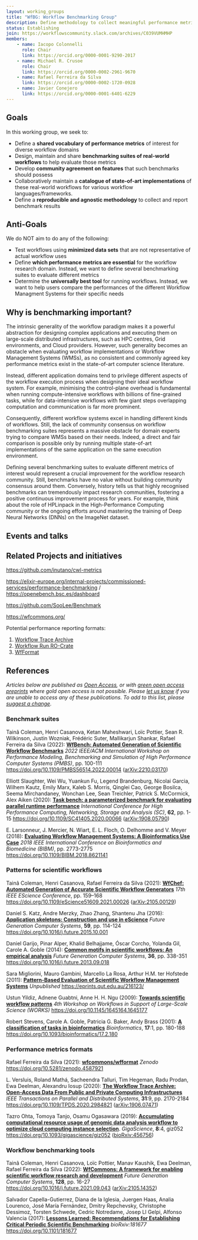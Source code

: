 ```yaml
---
layout: working_groups
title: "WfBG: Workflow Benchmarking Group"
description: Define methodology to collect meaningful performance metrics; share exemplar workflows written in multiple workflow languages
status: Establishing
join: https://workflowscommunity.slack.com/archives/C039VUMHMHP
members:
    - name: Iacopo Colonnelli
      role: Chair
      link: https://orcid.org/0000-0001-9290-2017
    - name: Michael R. Crusoe
      role: Chair
      link: https://orcid.org/0000-0002-2961-9670
    - name: Rafael Ferreira da Silva
      link: https://orcid.org/0000-0002-1720-0928
    - name: Javier Conejero
      link: https://orcid.org/0000-0001-6401-6229
---
```


## Goals

In this working group, we seek to:
- Define a **shared vocabulary of performance metrics** of interest for diverse workflow domains
- Design, maintain and share **benchmarking suites of real-world workflows** to help evaluate those metrics
- Develop **community agreement on features** that such benchmarks should possess
- Collaboratively maintain a **catalogue of state-of-art implementations** of these real-world workflows for various workflow languages/frameworks.
- Define a **reproducible and agnostic methodology** to collect and report benchmark results

## Anti-Goals

We do NOT aim to do any of the following:
- Test workflows using **minimized data sets** that are not representative of actual workflow uses
- Define **which performance metrics are essential** for the workflow research domain. Instead, we want to define several benchmarking suites to evaluate
  different metrics
- Determine the **universally best tool** for running workflows. Instead, we want to help users compare the performances of the different Workflow
  Managment Systems for their specific needs

## Why is benchmarking important?

The intrinsic generality of the workflow paradigm makes it a powerful abstraction for designing complex applications and executing them on large-scale
distributed infrastructures, such as HPC centres, Grid environments, and Cloud providers. However, such generality becomes an obstacle when evaluating
workflow implementations or Workflow Management Systems (WMSs), as no consistent and commonly agreed key performance metrics exist in the state-of-art
computer science literature.

Instead, different application domains tend to privilege different aspects of the workflow execution process when designing their ideal workflow system.
For example, minimising the control-plane overhead is fundamental when running compute-intensive workflows with billions of fine-grained tasks, while
for data-intensive workflows with few giant steps overlapping computation and communication is far more prominent.

Consequently, different workflow systems excel in handling different kinds of workflows. Still, the lack of community consensus on workflow benchmarking
suites represents a massive obstacle for domain experts trying to compare WMSs based on their needs. Indeed, a direct and fair comparison is possible only
by running multiple state-of-art implementations of the same application on the same execution environment.

Defining several benchmarking suites to evaluate different metrics of interest would represent a crucial improvement for the workflow research
community. Still, benchmarks have no value without building community consensus around them. Conversely, history tells us that highly recognised
benchmarks can tremendously impact research communities, fostering a positive continuous improvement process for years. For example, think about
the role of HPLinpack in the High-Performance Computing community or the ongoing efforts around mastering the training of Deep Neural Networks
(DNNs) on the ImageNet dataset.

## Events and talks


## Related Projects and initiatives

<https://github.com/inutano/cwl-metrics>

<https://elixir-europe.org/internal-projects/commissioned-services/performance-benchmarking> / <https://openebench.bsc.es/dashboard>

<https://github.com/SooLee/Benchmark>

<https://wfcommons.org/>

Potential performance reporting formats:

1. [Workflow Trace Archive](https://wta.atlarge-research.com/)
2. [Workflow Run RO-Crate](https://www.researchobject.org/workflow-run-crate/)
3. [WfFormat](https://github.com/wfcommons/wfformat)

<!-- Related projects and initiatives related to the  Workflow Benchmarking Group aims: -->


## References

_Articles below are published as [Open Access](https://www.library.manchester.ac.uk/using-the-library/staff/research/open-research/access/),
or with [green open access preprints](https://www.library.manchester.ac.uk/using-the-library/staff/research/open-research/access/understanding/)
where gold open access is not possible. Please [let us know](https://github.com/workflowscommunity/workflowscommunity.github.io/issues) if you are
unable to access any of these publications. To add to this list, please
[suggest a change](https://github.com/workflowscommunity/workflowscommunity.github.io/blob/main/_working_groups/benchmarking.md)._


### Benchmark suites

Tainã Coleman, Henri Casanova, Ketan Maheshwari, Loïc Pottier, Sean R. Wilkinson, Justin Wozniak, Frédéric Suter, Mallikarjun Shankar, Rafael Ferreira da Silva (2022):
[**WfBench: Automated Generation of Scientific Workflow Benchmarks**](https://doi.org/10.1109/PMBS56514.2022.00014)
*2022 IEEE/ACM International Workshop on Performance Modeling, Benchmarking and Simulation of High Performance Computer Systems (PMBS)*, pp. 100-111
<https://doi.org/10.1109/PMBS56514.2022.00014> ([arXiv:2210.03170](https://doi.org/10.48550/arXiv.2210.03170))

Elliott Slaughter, Wei Wu, Yuankun Fu, Legend Brandenburg, Nicolai Garcia, Wilhem Kautz, Emily Marx, Kaleb S. Morris, Qinglei Cao, George Bosilca,
Seema Mirchandaney, Wonchan Lee, Sean Treichler, Patrick S. McCormick, Alex Aiken (2020):
[**Task bench: a parameterized benchmark for evaluating parallel runtime performance**](https://doi.org/10.1109/SC41405.2020.00066)
*International Conference for High Performance Computing, Networking, Storage and Analysis (SC)*, **62**, pp. 1-15
<https://doi.org/10.1109/SC41405.2020.00066> ([arXiv:1908.05790]( 	
https://doi.org/10.48550/arXiv.1908.05790))

E. Larsonneur, J. Mercier, N. Wiart, E. L. Floch, O. Delhomme and V. Meyer (2018):
[**Evaluating Workflow Management Systems: A Bioinformatics Use Case**](https://doi.org/10.1109/BIBM.2018.8621141)
*2018 IEEE International Conference on Bioinformatics and Biomedicine (BIBM)*, pp. 2773-2775
<https://doi.org/10.1109/BIBM.2018.8621141> 


### Patterns for scientific workflows

Tainã Coleman, Henri Casanova, Rafael Ferreira da Silva (2021):
[**WfChef: Automated Generation of Accurate Scientific Workflow Generators**](https://doi.org/10.1109/eScience51609.2021.00026)
*17th IEEE EScience Conference*, pp. 159–168
<https://doi.org/10.1109/eScience51609.2021.00026> ([arXiv:2105.00129](
https://doi.org/10.48550/arXiv.2105.00129))

Daniel S. Katz, Andre Merzky, Zhao Zhang, Shantenu Jha (2016):
[**Application skeletons: Construction and use in eScience**](https://doi.org/10.1016/j.future.2015.10.001)
*Future Generation Computer Systems*, **59**, pp. 114-124
<https://doi.org/10.1016/j.future.2015.10.001>

Daniel Garijo, Pinar Alper, Khalid Belhajjame, Óscar Corcho, Yolanda Gil, Carole A. Goble (2014):
[**Common motifs in scientific workflows: An empirical analysis**](https://doi.org/10.1016/j.future.2013.09.018)
*Future Generation Computer Systems*, **36**, pp. 338-351
<https://doi.org/10.1016/j.future.2013.09.018>

Sara Migliorini, Mauro Gambini, Marcello La Rosa, Arthur H.M. ter Hofstede (2011):
[**Pattern-Based Evaluation of Scientific Workflow Management Systems**](https://eprints.qut.edu.au/216123/)
*Unpublished*
<https://eprints.qut.edu.au/216123/>

Ustun Yildiz, Adnene Guabtni, Anne H. H. Ngu (2009):
[**Towards scientific workflow patterns**](https://doi.org/10.1145/1645164.1645177)
*4th Workshop on Workflows in Support of Large-Scale Science (WORKS)*
<https://doi.org/10.1145/1645164.1645177>

Robert Stevens, Carole A. Goble, Patricia G. Baker, Andy Brass (2001):
[**A classification of tasks in bioinformatics**](https://doi.org/10.1093/bioinformatics/17.2.180)
*Bioinformatics*, **17**:1, pp. 180-188
<https://doi.org/10.1093/bioinformatics/17.2.180>


### Performance metrics formats

Rafael Ferreira da Silva (2021):
[**wfcommons/wfformat**](https://doi.org/10.5281/zenodo.4587921)
*Zenodo*
<https://doi.org/10.5281/zenodo.4587921>

L. Versluis, Roland Mathá, Sacheendra Talluri, Tim Hegeman, Radu Prodan, Ewa Deelman, Alexandru Iosup (2020):
[**The Workflow Trace Archive: Open-Access Data From Public and Private Computing Infrastructures**](https://doi.org/10.1109/TPDS.2020.2984821)
*IEEE Transactions on Parallel and Distributed Systems*, **31**:9, pp. 2170-2184
<https://doi.org/10.1109/TPDS.2020.2984821> ([arXiv:1906.07471]( 	
https://doi.org/10.48550/arXiv.1906.07471))

Tazro Ohta, Tomoya Tanjo, Osamu Ogasawara (2019):
[**Accumulating computational resource usage of genomic data analysis workflow
to optimize cloud computing instance selection**](https://doi.org/10.1093/gigascience/giz052).
*GigaScience*, **8**:4, giz052
<https://doi.org/10.1093/gigascience/giz052> ([bioRxiv:456756](https://doi.org/10.1101/456756))

### Workflow benchmarking tools

Tainã Coleman, Henri Casanova, Loïc Pottier, Manav Kaushik, Ewa Deelman, Rafael Ferreira da Silva (2022):
[**WfCommons: A framework for enabling scientific workflow research and development**](https://doi.org/10.1016/j.future.2021.09.043)
*Future Generation Computer Systems*, **128**, pp. 16-27
<https://doi.org/10.1016/j.future.2021.09.043> ([arXiv:2105.14352]( 	
https://doi.org/10.48550/arXiv.2105.14352))

Salvador Capella-Gutierrez, Diana de la Iglesia, Juergen Haas, Analia Lourenco, José María Fernández, Dmitry Repchevsky, Christophe Dessimoz,
Torsten Schwede, Cedric Notredame, Josep Ll Gelpi, Alfonso Valencia (2017):
[**Lessons Learned: Recommendations for Establishing Critical Periodic Scientific Benchmarking**](https://doi.org/10.1101/181677)
*bioRxiv:181677*
<https://doi.org/10.1101/181677> 
